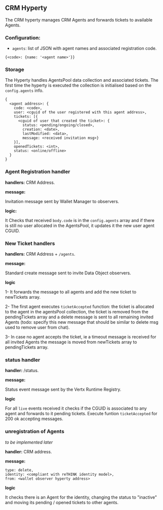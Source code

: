 ## CRM Hyperty

The CRM hyperty manages CRM Agents and forwards tickets to available Agents.

### Configuration:

* `agents`: list of JSON with agent names and associated registration code.

`{<code>: {name: '<agent name>'}}`

### Storage

The Hyperty handles AgentsPool data collection and associated tickets. The first time the hyperty is executed the collection is initialised based on the `config.agents` info.

```
{
  <agent address>: {
    code: <code>,
    user: <cguid of the user registered with this agent address>,
    tickets: [{
      <cguid of user that created the ticket>: {
        status: <pending/ongoing/closed>,
        creation: <date>,
        lastModified: <data>,
        message: <received invitation msg>}
    }],
    openedTickets: <int>,
    status: <online/offline>
  }
}
```

### Agent Registration handler

**handlers:** CRM Address.

**message:**

Invitation message sent by Wallet Manager to observers.

**logic:**

It Checks that received `body.code` is in the `config.agents` array and if there is still no user allocated in the AgentsPool, it updates it the new user agent CGUID.

### New Ticket handlers

**handlers:** CRM Address + `/agents`.

**message:**

Standard create message sent to invite Data Object observers.

**logic**

1- It forwards the message to all agents and add the new ticket to newTickets array.

2- The first agent executes `ticketAccepted` function: the ticket is allocated to the agent in the agentsPool collection, the ticket is removed from the pendingTickets array and a delete message is sent to all remaining invited Agents (todo: specify this new message that should be similar to delete msg used to remove user from chat). 

3- In case no agent accepts the ticket, ie a timeout message is received for all invited Agents the message is moved from newTickets array to pendingTickets array.

### status handler

**handler:** <runtime>/status.

**message:**

Status event message sent by the Vertx Runtime Registry.

**logic**

For all `live` events received it checks if the CGUID is associated to any agent and forwards to it pending tickets. Execute funtion `ticketAccepted` for 200 ok accepting messages.


### unregistration of Agents

*to be implemented later*

**handler:** CRM address.

**message:**

```
type: delete,
identity: <compliant with reTHINK identity model>,
from: <wallet observer hyperty address>
```

**logic**

It checks there is an Agent for the identity, changing the status to "inactive" and moving its pending / opened tickets to other agents.


